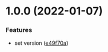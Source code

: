 # 1.0.0 (2022-01-07)


### Features

* set version ([e49f70a](https://github.com/Th3S4mur41/config-release/commit/e49f70ac6318cee47284fae7b08a7ab2a555968b))

